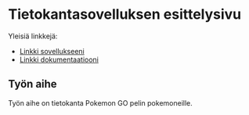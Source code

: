 # Tietokantasovelluksen esittelysivu

Yleisiä linkkejä:

* [Linkki sovellukseeni](https://www.cs.helsinki.fi)
* [Linkki dokumentaatiooni](doc/dokumentaatio.md)

## Työn aihe

Työn aihe on tietokanta Pokemon GO pelin pokemoneille. 
